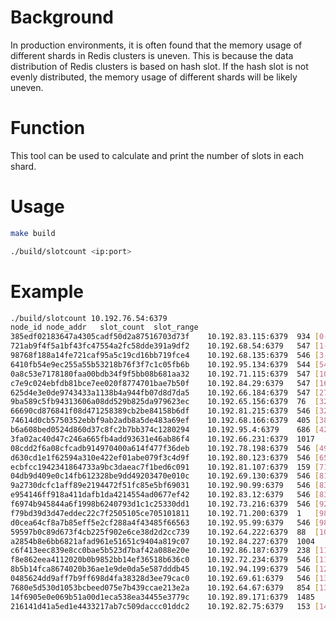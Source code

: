 # Background

In production environments, it is often found that the memory usage of different shards in Redis clusters is uneven. This is because the data distribution of Redis clusters is based on hash slot. If the hash slot is not evenly distributed, the memory usage of different shards will be likely uneven. 

# Function

This tool can be used to calculate and print the number of slots in each shard. 

# Usage

```sh
make build

./build/slotcount <ip:port>
```

# Example

```sh
./build/slotcount 10.192.76.54:6379
node_id	node_addr	slot_count	slot_range
385edf02183647a4305cadf50d2a87516703d73f	10.192.83.115:6379	934	[0-0] [6554-6554] [7260-8191]
721ab9f4f5a1bf43fc47554a2fc58dde391a9df2	10.192.68.54:6379	547	[1-2] [2185-2729]
98768f188a14fe721caf95a5c19cd16bb719fce4	10.192.68.135:6379	546	[3-548]
6410fb54e9ec255a55b53218b76f3f7c1c05fb6b	10.192.95.134:6379	544	[549-1092]
0a8c53e7178180faa00bdb34f9f5bb08b681aa32	10.192.71.115:6379	547	[1093-1637] [3277-3278]
c7e9c024ebfdb81bce7ee020f8774701bae7b50f	10.192.84.29:6379	547	[1638-2184]
625d4e3e0de9743433a1138b4a944fb07d8d7da5	10.192.66.184:6379	547	[2730-3276]
9ba589c5fb94313606a08dd529b825da979623ec	10.192.65.156:6379	76	[3279-3279] [5463-5537]
66690cd876841f08d471258389cb2be84158b6df	10.192.81.215:6379	546	[3280-3825]
74614d0cb5750352ebbf9ab2adb8a5de483a69ef	10.192.68.166:6379	405	[3826-4230]
b6a608bed0524d860d37c8fc2b7bb374c1280294	10.192.95.4:6379	686	[4231-4915] [9831-9831]
3fa02ac40d47c246a665fb4add93631e46ab86f4	10.192.66.231:6379	1017	[4916-4916] [5538-6553]
08cdd2f6a08cfcadb914970400a614f477f36deb	10.192.78.198:6379	546	[4917-5462]
d630cd1e1f62594a310e422ef01abe079f3c4d9f	10.192.80.123:6379	546	[6555-7100]
ecbfcc1942341864733a9bc3daeac7f1bed6c091	10.192.81.107:6379	159	[7101-7259]
04db9d409e0c14fb612328be9dd49203470e010c	10.192.69.130:6379	546	[8192-8308] [8856-9284]
9a2730dcfc1aff89e2194472f51fc85e5bf69031	10.192.90.99:6379	546	[8309-8309] [12017-12561]
e954146ff918a411dafb1da4214554ad0677ef42	10.192.83.12:6379	546	[8310-8855]
f6974b945844a6f1998b6240793d1c1c25330dd1	10.192.73.216:6379	546	[9285-9830]
f79bd39d3d47eddec22c7f2505105ce705101811	10.192.71.200:6379	1	[9832-9832]
d0cea64cf8a7b85eff5e2cf288a4f43485f66563	10.192.95.99:6379	546	[9833-10378]
59597b0c89d673f4cb225f902e6ce38d2d2cc739	10.192.64.222:6379	88	[10379-10465] [13108-13108]
a2854b8e6bb6821afad961e51651c9404a819c07	10.192.84.227:6379	1004	[10466-11469]
c6f413eec839e8cc0bae5b523d7baf42a088e20e	10.192.86.187:6379	238	[11470-11470] [13655-13891]
f8e862eea4112020b0b9852bb14ef36518b636c0	10.192.72.234:6379	546	[11471-12016]
8b5b14fca8674020b36ae1e9de0da5e587dddb45	10.192.94.199:6379	546	[12562-13107]
0485624dd9aff7b9ff698d4fa38328d3ee79cac0	10.192.69.61:6379	546	[13109-13654]
7680e5d530d1053bcbeed075e7b439ccae213e2a	10.192.64.67:6379	854	[13892-14745]
14f6905e0e069b51a00d1eca538ea34455e3779c	10.192.89.171:6379	1485	[14746-14746] [14900-16383]
216141d41a5ed1e4433217ab7c509daccc01ddc2	10.192.82.75:6379	153	[14747-14899]
```